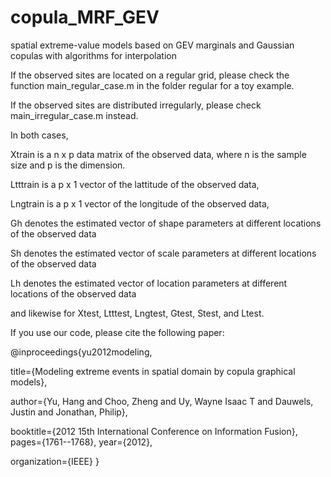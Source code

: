 # copula_MRF_GEV
spatial extreme-value models based on GEV marginals and Gaussian copulas with algorithms for interpolation

If the observed sites are located on a regular grid, please check the function main_regular_case.m in the folder regular for a toy example.

If the observed sites are distributed irregularly, please check main_irregular_case.m instead.

In both cases,

Xtrain is a n x p data matrix of the observed data, where n is the sample size and p is the dimension. 

Ltttrain is a p x 1 vector of the lattitude of the observed data, 

Lngtrain is a p x 1 vector of the longitude of the observed data,

Gh denotes the estimated vector of shape parameters at different locations of the observed data

Sh denotes the estimated vector of scale parameters at different locations of the observed data

Lh denotes the estimated vector of location parameters at different locations of the observed data

and likewise for Xtest, Ltttest, Lngtest, Gtest, Stest, and Ltest.

If you use our code, please cite the following paper:

@inproceedings{yu2012modeling, 

title={Modeling extreme events in spatial domain by copula graphical models}, 

author={Yu, Hang and Choo, Zheng and Uy, Wayne Isaac T and Dauwels, Justin and Jonathan, Philip}, 

booktitle={2012 15th International Conference on Information Fusion}, pages={1761--1768}, year={2012}, 

organization={IEEE} }
